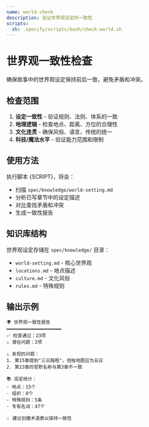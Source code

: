 ```yaml
---
name: world-check
description: 验证世界观设定的一致性
scripts:
  sh: .specify/scripts/bash/check-world.sh
---
```


# 世界观一致性检查

确保故事中的世界观设定保持前后一致，避免矛盾和冲突。

## 检查范围

1. **设定一致性** - 验证规则、法则、体系的一致
2. **地理逻辑** - 检查地点、距离、方位的合理性
3. **文化连贯** - 确保风俗、语言、传统的统一
4. **科技/魔法水平** - 验证能力范围和限制

## 使用方法

执行脚本 {SCRIPT}，将会：
- 扫描 `spec/knowledge/world-setting.md`
- 分析已写章节中的设定描述
- 对比查找矛盾和冲突
- 生成一致性报告

## 知识库结构

世界观设定存储在 `spec/knowledge/` 目录：
- `world-setting.md` - 核心世界观
- `locations.md` - 地点描述
- `culture.md` - 文化风俗
- `rules.md` - 特殊规则

## 输出示例

```
🌍 世界观一致性报告
━━━━━━━━━━━━━━━━━━━━
✅ 检查通过：23项
⚠️ 潜在问题：2项

⚠️ 发现的问题：
1. 第15章提到"三日路程"，但按地图应为五日
2. 第23章的官职名称与第3章不一致

📚 设定统计：
- 地点：15个
- 组织：8个
- 特殊规则：5条
- 专有名词：47个

💡 建议创建术语表以保持一致性
```